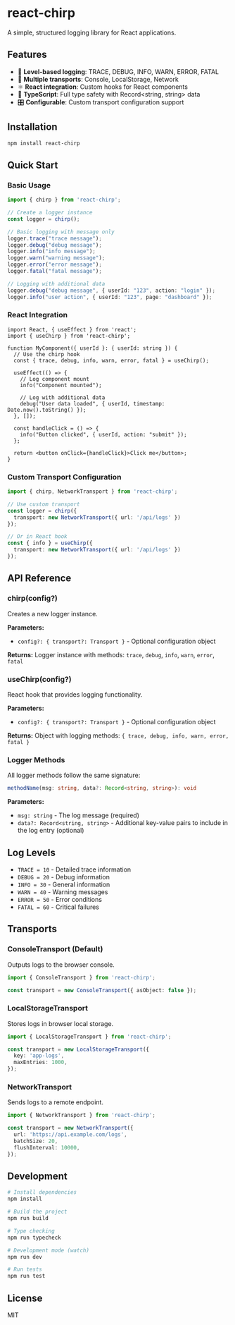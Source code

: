 # react-chirp

A simple, structured logging library for React applications.

## Features

- 🎯 **Level-based logging**: TRACE, DEBUG, INFO, WARN, ERROR, FATAL
- 🚀 **Multiple transports**: Console, LocalStorage, Network
- ⚛️ **React integration**: Custom hooks for React components
- 📱 **TypeScript**: Full type safety with Record<string, string> data
- 🎛️ **Configurable**: Custom transport configuration support

## Installation

```bash
npm install react-chirp
```

## Quick Start

### Basic Usage

```typescript
import { chirp } from 'react-chirp';

// Create a logger instance
const logger = chirp();

// Basic logging with message only
logger.trace("trace message");
logger.debug("debug message");
logger.info("info message");
logger.warn("warning message");
logger.error("error message");
logger.fatal("fatal message");

// Logging with additional data
logger.debug("debug message", { userId: "123", action: "login" });
logger.info("user action", { userId: "123", page: "dashboard" });
```

### React Integration

```tsx
import React, { useEffect } from 'react';
import { useChirp } from 'react-chirp';

function MyComponent({ userId }: { userId: string }) {
  // Use the chirp hook
  const { trace, debug, info, warn, error, fatal } = useChirp();

  useEffect(() => {
    // Log component mount
    info("Component mounted");
    
    // Log with additional data
    debug("User data loaded", { userId, timestamp: Date.now().toString() });
  }, []);

  const handleClick = () => {
    info("Button clicked", { userId, action: "submit" });
  };

  return <button onClick={handleClick}>Click me</button>;
}
```

### Custom Transport Configuration

```typescript
import { chirp, NetworkTransport } from 'react-chirp';

// Use custom transport
const logger = chirp({
  transport: new NetworkTransport({ url: '/api/logs' })
});

// Or in React hook
const { info } = useChirp({
  transport: new NetworkTransport({ url: '/api/logs' })
});
```

## API Reference

### chirp(config?)

Creates a new logger instance.

**Parameters:**
- `config?: { transport?: Transport }` - Optional configuration object

**Returns:** Logger instance with methods: `trace`, `debug`, `info`, `warn`, `error`, `fatal`

### useChirp(config?)

React hook that provides logging functionality.

**Parameters:**
- `config?: { transport?: Transport }` - Optional configuration object

**Returns:** Object with logging methods: `{ trace, debug, info, warn, error, fatal }`

### Logger Methods

All logger methods follow the same signature:

```typescript
methodName(msg: string, data?: Record<string, string>): void
```

**Parameters:**
- `msg: string` - The log message (required)
- `data?: Record<string, string>` - Additional key-value pairs to include in the log entry (optional)

## Log Levels

- `TRACE = 10` - Detailed trace information
- `DEBUG = 20` - Debug information  
- `INFO = 30` - General information
- `WARN = 40` - Warning messages
- `ERROR = 50` - Error conditions
- `FATAL = 60` - Critical failures

## Transports

### ConsoleTransport (Default)

Outputs logs to the browser console.

```typescript
import { ConsoleTransport } from 'react-chirp';

const transport = new ConsoleTransport({ asObject: false });
```

### LocalStorageTransport

Stores logs in browser local storage.

```typescript
import { LocalStorageTransport } from 'react-chirp';

const transport = new LocalStorageTransport({
  key: 'app-logs',
  maxEntries: 1000,
});
```

### NetworkTransport

Sends logs to a remote endpoint.

```typescript
import { NetworkTransport } from 'react-chirp';

const transport = new NetworkTransport({
  url: 'https://api.example.com/logs',
  batchSize: 20,
  flushInterval: 10000,
});
```

## Development

```bash
# Install dependencies
npm install

# Build the project
npm run build

# Type checking
npm run typecheck

# Development mode (watch)
npm run dev

# Run tests
npm run test
```

## License

MIT